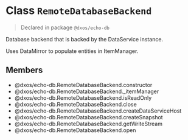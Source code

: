 # Class `RemoteDatabaseBackend`
> Declared in package `@dxos/echo-db`

Database backend that is backed by the DataService instance.

Uses DataMirror to populate entities in ItemManager.

## Members
- @dxos/echo-db.RemoteDatabaseBackend.constructor
- @dxos/echo-db.RemoteDatabaseBackend._itemManager
- @dxos/echo-db.RemoteDatabaseBackend.isReadOnly
- @dxos/echo-db.RemoteDatabaseBackend.close
- @dxos/echo-db.RemoteDatabaseBackend.createDataServiceHost
- @dxos/echo-db.RemoteDatabaseBackend.createSnapshot
- @dxos/echo-db.RemoteDatabaseBackend.getWriteStream
- @dxos/echo-db.RemoteDatabaseBackend.open
